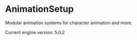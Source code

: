 # AnimationSetup
Modular animation systems for character animation and more.

Current engine version: 5.0.2
